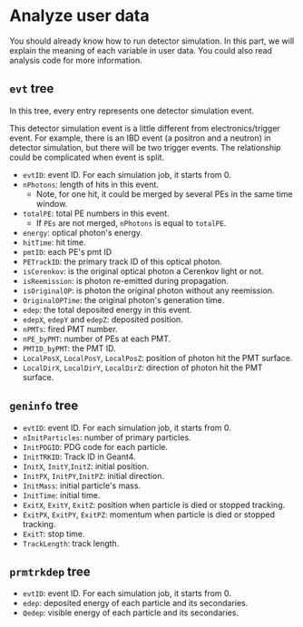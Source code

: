 # Analyze user data
You should already know how to run detector simulation. In this part, we will explain the meaning of each variable in user data. You could also read analysis code for more information.

## `evt` tree
In this tree, every entry represents one detector simulation event. 

This detector simulation event is a little different from electronics/trigger event. For example, there is an IBD event (a positron and a neutron) in detector simulation, but there will be two trigger events. The relationship could be complicated when event is split.

* `evtID`: event ID. For each simulation job, it starts from 0.
* `nPhotons`: length of hits in this event. 
    * Note, for one hit, it could be merged by several PEs in the same time window.
* `totalPE`: total PE numbers in this event.
    * If `PEs` are not merged, `nPhotons` is equal to `totalPE`.
* `energy`: optical photon's energy.
* `hitTime`: hit time.
* `pmtID`: each PE's pmt ID
* `PETrackID`: the primary track ID of this optical photon.
* `isCerenkov`: is the original optical photon a Cerenkov light or not.
* `isReemission`: is photon re-emitted during propagation.
* `isOriginalOP`: is photon the original photon without any reemission. 
* `OriginalOPTime`: the original photon's generation time.
* `edep`: the total deposited energy in this event.
* `edepX`, `edepY` and `edepZ`: deposited position.
* `nPMTs`: fired PMT number.
* `nPE_byPMT`: number of PEs at each PMT.
* `PMTID_byPMT`: the PMT ID.
* `LocalPosX`, `LocalPosY`, `LocalPosZ`: position of photon hit the PMT surface.
* `LocalDirX`, `LocalDirY`, `LocalDirZ`: direction of photon hit the PMT surface.

## `geninfo` tree

* `evtID`: event ID. For each simulation job, it starts from 0.
* `nInitParticles`: number of primary particles.
* `InitPDGID`: PDG code for each particle.
* `InitTRKID`: Track ID in Geant4.
* `InitX`, `InitY`,`InitZ`: initial position.
* `InitPX`, `InitPY`,`InitPZ`: initial direction.
* `InitMass`: initial particle's mass.
* `InitTime`: initial time.
* `ExitX`, `ExitY`, `ExitZ`: position when particle is died or stopped tracking.
* `ExitPX`, `ExitPY`, `ExitPZ`: momentum when particle is died or stopped tracking.
* `ExitT`: stop time.
* `TrackLength`: track length.

## `prmtrkdep` tree
* `evtID`: event ID. For each simulation job, it starts from 0.
* `edep`: deposited energy of each particle and its secondaries.
* `Qedep`: visible energy of each particle and its secondaries.

